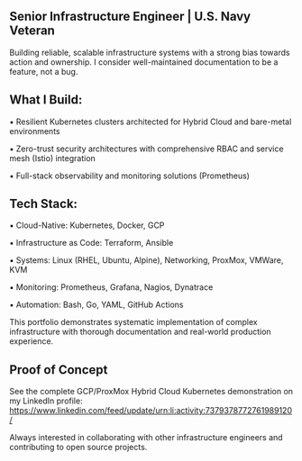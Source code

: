 ## Senior Infrastructure Engineer | U.S. Navy Veteran

Building reliable, scalable infrastructure systems with a strong bias towards action and ownership. I consider well-maintained documentation to be a feature, not a bug.

## What I Build:

▪️ Resilient Kubernetes clusters architected for Hybrid Cloud and bare-metal environments

▪️ Zero-trust security architectures with comprehensive RBAC and service mesh (Istio) integration

▪️ Full-stack observability and monitoring solutions (Prometheus)

## Tech Stack:

▪️ Cloud-Native: Kubernetes, Docker, GCP

▪️ Infrastructure as Code: Terraform, Ansible

▪️ Systems: Linux (RHEL, Ubuntu, Alpine), Networking, ProxMox, VMWare, KVM

▪️ Monitoring: Prometheus, Grafana, Nagios, Dynatrace

▪️ Automation: Bash, Go, YAML, GitHub Actions

This portfolio demonstrates systematic implementation of complex infrastructure with thorough documentation and real-world production experience.

## Proof of Concept

See the complete GCP/ProxMox Hybrid Cloud Kubernetes demonstration on my LinkedIn profile: https://www.linkedin.com/feed/update/urn:li:activity:7379378772761989120/

Always interested in collaborating with other infrastructure engineers and contributing to open source projects.
